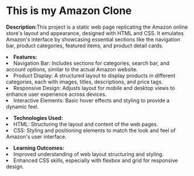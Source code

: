 # This is my Amazon Clone
<p><b>Description:</b>This project is a static web page replicating the Amazon online store's layout and appearance,
    designed with HTML and CSS. It emulates Amazon's interface by showcasing essential sections like the navigation bar,
    product categories, featured items, and product detail cards.
<li><b>Features:</b>
<li>Navigation Bar: Includes sections for categories, search bar, and account options, similar to the actual Amazon website.</li>
<li>Product Display: A structured layout to display products in different categories, each with images, titles, descriptions, and price tags.</li>
<li>Responsive Design: Adjusts layout for mobile and desktop views to enhance user experience across devices.</li>
<li>Interactive Elements: Basic hover effects and styling to provide a dynamic feel.</li>
</li>
<p></p>
<li><b>Technologies Used:</b>
<li>HTML: Structuring the layout and content of the web pages.</li>
<li>CSS: Styling and positioning elements to match the look and feel of Amazon's user interface.</li>
</li>
<p></p>
<li><b>Learning Outcomes:</b>
<li>Improved understanding of web layout structuring and styling.</li>
<li>Enhanced CSS skills, especially with flexbox and grid for responsive design.</li>
</li>
</p>

